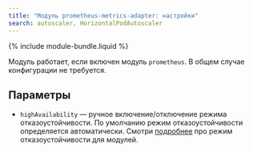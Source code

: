 ```yaml
---
title: "Модуль prometheus-metrics-adapter: настройки"
search: autoscaler, HorizontalPodAutoscaler 
---
```


{% include module-bundle.liquid %}

Модуль работает, если включен модуль `prometheus`. В общем случае конфигурации не требуется.

## Параметры

* `highAvailability` — ручное включение/отключение режима отказоустойчивости. По умолчанию режим отказоустойчивости определяется автоматически. Смотри [подробнее](../../deckhouse-configure-global.html#параметры) про режим отказоустойчивости для модулей.
